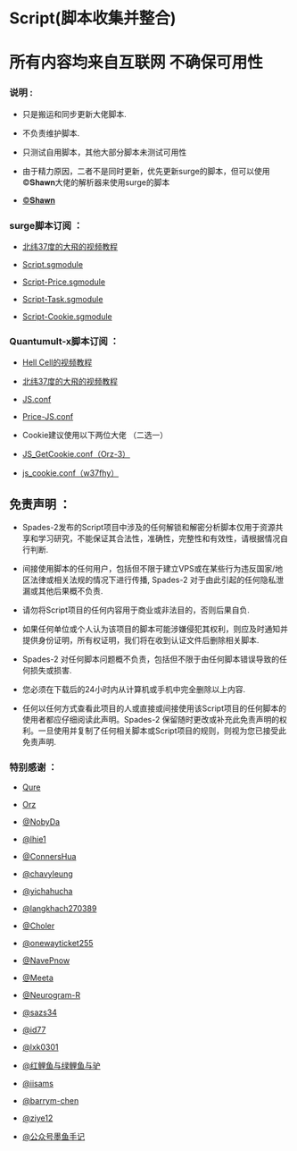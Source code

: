 # Script(脚本收集并整合)

# 所有内容均来自互联网 不确保可用性

### 说明 :

* 只是搬运和同步更新大佬脚本.

* 不负责维护脚本.

* 只测试自用脚本，其他大部分脚本未测试可用性

* 由于精力原因，二者不是同时更新，优先更新surge的脚本，但可以使用©𝐒𝐡𝐚𝐰𝐧大佬的解析器来使用surge的脚本

* [©𝐒𝐡𝐚𝐰𝐧](https://raw.githubusercontent.com/KOP-XIAO/QuantumultX/master/Scripts/resource-parser.js)

### surge脚本订阅 ：

* [北纬37度的大飛的视频教程](https://www.youtube.com/channel/UCXdlywuMV_a8jEZ4wV6669g)

* [Script.sgmodule](https://raw.githubusercontent.com/Spades-2/Script/main/Surge/Script.sgmodule)

* [Script-Price.sgmodule](https://raw.githubusercontent.com/Spades-2/Script/main/Surge/Script-Price.sgmodule)

* [Script-Task.sgmodule](https://raw.githubusercontent.com/Spades-2/Script/main/Surge/Script-Task.sgmodule)

* [Script-Cookie.sgmodule](https://raw.githubusercontent.com/Spades-2/Script/main/Surge/Script-Cookie.sgmodule)

### Quantumult-x脚本订阅 ：

* [Hell Cell的视频教程](https://www.youtube.com/channel/UCgjdfJbXYaFfC3Wxump37Mg)

* [北纬37度的大飛的视频教程](https://www.youtube.com/channel/UCXdlywuMV_a8jEZ4wV6669g)

* [JS.conf](https://raw.githubusercontent.com/Spades-2/Script/main/Quantumult-X/JS.conf)

* [Price-JS.conf](https://raw.githubusercontent.com/Spades-2/Script/main/Quantumult-X/Price-JS.conf)

* Cookie建议使用以下两位大佬 （二选一）

* [JS_GetCookie.conf（Orz-3）](https://raw.githubusercontent.com/Orz-3/QuantumultX/master/JS_GetCookie.conf)

* [js_cookie.conf（w37fhy）](https://raw.githubusercontent.com/w37fhy/QuantumultX/master/js_cookie.conf)

## 免责声明 ：

* Spades-2发布的Script项目中涉及的任何解锁和解密分析脚本仅用于资源共享和学习研究，不能保证其合法性，准确性，完整性和有效性，请根据情况自行判断.

* 间接使用脚本的任何用户，包括但不限于建立VPS或在某些行为违反国家/地区法律或相关法规的情况下进行传播, Spades-2 对于由此引起的任何隐私泄漏或其他后果概不负责.

* 请勿将Script项目的任何内容用于商业或非法目的，否则后果自负.

* 如果任何单位或个人认为该项目的脚本可能涉嫌侵犯其权利，则应及时通知并提供身份证明，所有权证明，我们将在收到认证文件后删除相关脚本.

* Spades-2 对任何脚本问题概不负责，包括但不限于由任何脚本错误导致的任何损失或损害.

* 您必须在下载后的24小时内从计算机或手机中完全删除以上内容.

* 任何以任何方式查看此项目的人或直接或间接使用该Script项目的任何脚本的使用者都应仔细阅读此声明。Spades-2 保留随时更改或补充此免责声明的权利。一旦使用并复制了任何相关脚本或Script项目的规则，则视为您已接受此免责声明.

### 特别感谢 ：
* [Qure](https://github.com/Koolson/Qure)

* [Orz](https://github.com/Orz-3/mini)

* [@NobyDa](https://github.com/NobyDa)

* [@lhie1](https://github.com/lhie1)

* [@ConnersHua](https://github.com/DivineEngine)

* [@chavyleung](https://github.com/chavyleung)

* [@yichahucha](https://github.com/yichahucha)

* [@langkhach270389](https://github.com/langkhach270389)

* [@Choler](https://github.com/Choler)

* [@onewayticket255](https://github.com/onewayticket255)

* [@NavePnow](https://github.com/NavePnow)

* [@Meeta](https://github.com/MeetaGit)

* [@Neurogram-R](https://github.com/Neurogram-R)

* [@sazs34](https://github.com/sazs34)

* [@id77](https://github.com/id77)

* [@lxk0301](https://github.com/lxk0301)

* [@红鲤鱼与绿鲤鱼与驴](https://github.com/wangdelu2020)

* [@iisams](https://github.com/iisams/Scripts)

* [@barrym-chen](https://github.com/barrym-chen/Script)

* [@ziye12](https://github.com/ziye12/JavaScript)

* [@公众号墨鱼手记](https://github.com/ddgksf2013)

